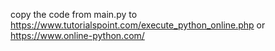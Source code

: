 copy the code from main.py to https://www.tutorialspoint.com/execute_python_online.php
or https://www.online-python.com/
